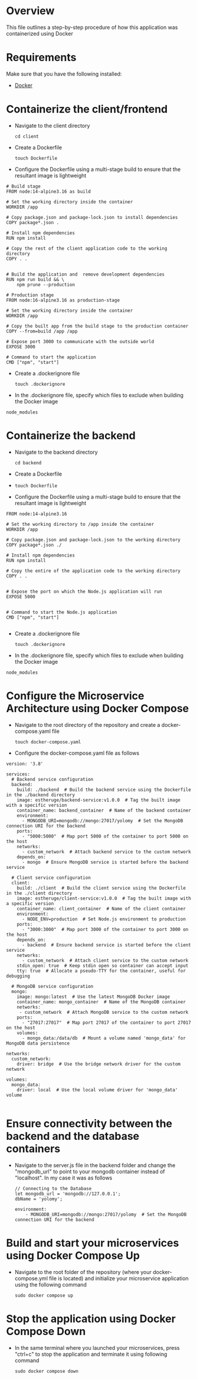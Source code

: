 #   Overview
This file outlines a step-by-step procedure of how this
application was containerized using Docker 

#   Requirements
Make sure that you have the following installed:
- [Docker](https://docs.docker.com/engine/install/) 

#   Containerize the client/frontend
- Navigate to the client directory

  `cd client`

- Create a Dockerfile

  `touch Dockerfile`

- Configure the Dockerfile using a multi-stage build
  to ensure that the resultant image is lightweight

```
# Build stage
FROM node:14-alpine3.16 as build

# Set the working directory inside the container
WORKDIR /app

# Copy package.json and package-lock.json to install dependencies
COPY package*.json .

# Install npm dependencies
RUN npm install

# Copy the rest of the client application code to the working directory
COPY . .


# Build the application and  remove development dependencies
RUN npm run build && \
    npm prune --production

# Production stage
FROM node:16-alpine3.16 as production-stage

# Set the working directory inside the container
WORKDIR /app

# Copy the built app from the build stage to the production container
COPY --from=build /app /app

# Expose port 3000 to communicate with the outside world
EXPOSE 3000

# Command to start the application
CMD ["npm", "start"]
```

- Create a .dockerignore file

  `touch .dockerignore`

- In the .dockerignore file, specify which files 
  to exclude when building the Docker image

```
node_modules

```

#   Containerize the backend
- Navigate to the backend directory

  `cd backend`

- Create a Dockerfile
- 
  `touch Dockerfile`

- Configure the Dockerfile using a multi-stage build
  to ensure that the resultant image is lightweight

```
FROM node:14-alpine3.16

# Set the working directory to /app inside the container
WORKDIR /app

# Copy package.json and package-lock.json to the working directory
COPY package*.json ./

# Install npm dependencies
RUN npm install

# Copy the entire of the application code to the working directory
COPY . .


# Expose the port on which the Node.js application will run
EXPOSE 5000


# Command to start the Node.js application
CMD ["npm", "start"]


```


- Create a .dockerignore file

  `touch .dockerignore`

- In the .dockerignore file, specify which files 
  to exclude when building the Docker image

```
node_modules

```

#   Configure the Microservice Architecture using Docker Compose
- Navigate to the root directory of the repository
  and create a docker-compose.yaml file

  `touch docker-compose.yaml`

- Configure the docker-compose.yaml file as follows

```
version: '3.8'

services:
  # Backend service configuration
  backend:
    build: ./backend  # Build the backend service using the Dockerfile in the ./backend directory
    image: estheruge/backend-service:v1.0.0  # Tag the built image with a specific version
    container_name: backend_container  # Name of the backend container
    environment:
      - MONGODB_URI=mongodb://mongo:27017/yolomy  # Set the MongoDB connection URI for the backend
    ports:
      - "5000:5000"  # Map port 5000 of the container to port 5000 on the host
    networks:
      - custom_network  # Attach backend service to the custom network
    depends_on:
      - mongo  # Ensure MongoDB service is started before the backend service

  # Client service configuration
  client:
    build: ./client  # Build the client service using the Dockerfile in the ./client directory
    image: estheruge/client-service:v1.0.0  # Tag the built image with a specific version
    container_name: client_container  # Name of the client container
    environment:
      - NODE_ENV=production  # Set Node.js environment to production
    ports:
      - "3000:3000"  # Map port 3000 of the container to port 3000 on the host
    depends_on:
      - backend  # Ensure backend service is started before the client service
    networks:
      - custom_network  # Attach client service to the custom network
    stdin_open: true  # Keep stdin open so container can accept input
    tty: true  # Allocate a pseudo-TTY for the container, useful for debugging

  # MongoDB service configuration
  mongo:
    image: mongo:latest  # Use the latest MongoDB Docker image
    container_name: mongo_container  # Name of the MongoDB container
    networks:
     - custom_network  # Attach MongoDB service to the custom network
    ports:
      - "27017:27017"  # Map port 27017 of the container to port 27017 on the host
    volumes:
      - mongo_data:/data/db  # Mount a volume named 'mongo_data' for MongoDB data persistence

networks:
  custom_network:
    driver: bridge  # Use the bridge network driver for the custom network

volumes:
  mongo_data:
    driver: local  # Use the local volume driver for 'mongo_data' volume


```


#   Ensure connectivity between the backend and the database containers
- Navigate to the server.js file in the backend folder
  and change the "mongodb_url" to point to your mongodb
  container instead of "localhost". In my case it was as follows

  ```
  // Connecting to the Database
  let mongodb_url = 'mongodb://127.0.0.1';
  dbName = 'yolomy';
  ```
 

  ```
  environment:
      - MONGODB_URI=mongodb://mongo:27017/yolomy  # Set the MongoDB connection URI for the backend

  ```

#   Build and start your microservices using Docker Compose Up
- Navigate to the root folder of the repository (where your
  docker-compose.yml file is located) and initialize your
  microservice application using the following command

  `sudo docker compose up`
  
#   Stop the application using Docker Compose Down
- In the same terminal where you launched your microservices,
  press "ctrl+c" to stop the application and terminate it using
  following command

  `sudo docker compose down`